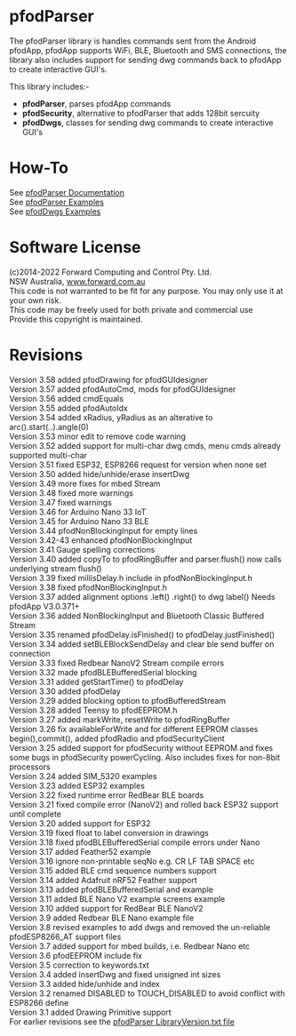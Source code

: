 # pfodParser
The pfodParser library is handles commands sent from the Android pfodApp, pfodApp supports WiFi, BLE, Bluetooth and SMS connections, the library also includes support for sending dwg commands back to pfodApp to create interactive GUI's.

This library includes:-  
* **pfodParser**, parses pfodApp commands  
* **pfodSecurity**, alternative to pfodParser that adds 128bit sercuity   
* **pfodDwgs**, classes for sending dwg commands to create interactive GUI's  

# How-To
See [pfodParser Documentation](https://www.forward.com.au/pfod/pfodParserLibraries/index.html)  
See [pfodParser Examples](https://www.forward.com.au/pfod/index.html)  
See [pfodDwgs Examples](https://www.forward.com.au/pfod/pfodControls/index.html)  

# Software License
(c)2014-2022 Forward Computing and Control Pty. Ltd.  
NSW Australia, www.forward.com.au  
This code is not warranted to be fit for any purpose. You may only use it at your own risk.  
This code may be freely used for both private and commercial use  
Provide this copyright is maintained.  

# Revisions
Version 3.58 added pfodDrawing for pfodGUIdesigner  
Version 3.57 added pfodAutoCmd, mods for pfodGUIdesigner  
Version 3.56 added cmdEquals  
Version 3.55 added pfodAutoIdx  
Version 3.54 added xRadius, yRadius as an alterative to arc().start(..).angle(0)  
Version 3.53 minor edit to remove code warning  
Version 3.52 added support for multi-char dwg cmds, menu cmds already supported multi-char  
Version 3.51 fixed ESP32, ESP8266 request for version when none set  
Version 3.50 added hide/unhide/erase insertDwg  
Version 3.49 more fixes for mbed Stream  
Version 3.48 fixed more warnings  
Version 3.47 fixed warnings  
Version 3.46 for Arduino Nano 33 IoT  
Version 3.45 for Arduino Nano 33 BLE  
Version 3.44 pfodNonBlockingInput for empty lines  
Version 3.42-43 enhanced pfodNonBlockingInput  
Version 3.41 Gauge spelling corrections  
Version 3.40 added copyTo to pfodRingBuffer and parser.flush() now calls underlying stream flush()  
Version 3.39 fixed millisDelay.h include in pfodNonBlockingInput.h  
Version 3.38 fixed pfodNonBlockingInput.h  
Version 3.37 added alignment options .left() .right() to dwg label()  Needs pfodApp V3.0.371+   
Version 3.36 added NonBlockingInput and Bluetooth Classic Buffered Stream  
Version 3.35 renamed pfodDelay.isFinished() to pfodDelay.justFinished()  
Version 3.34 added setBLEBlockSendDelay and clear ble send buffer on connection  
Version 3.33 fixed Redbear NanoV2 Stream compile errors  
Version 3.32 made pfodBLEBufferedSerial blocking   
Version 3.31 added getStartTime() to pfodDelay  
Version 3.30 added pfodDelay  
Version 3.29 added blocking option to pfodBufferedStream  
Version 3.28 added Teensy to pfodEEPROM.h  
Version 3.27 added markWrite, resetWrite to pfodRingBuffer  
Version 3.26 fix availableForWrite and for different EEPROM classes begin(),commit(), added pfodRadio and pfodSecurityClient  
Version 3.25 added support for pfodSecurity without EEPROM and fixes some bugs in pfodSecurity powerCycling. Also includes fixes for non-8bit processors  
Version 3.24 added SIM_5320 examples  
Version 3.23 added ESP32 examples  
Version 3.22 fixed runtime error RedBear BLE boards  
Version 3.21 fixed compile error (NanoV2) and rolled back ESP32 support until complete  
Version 3.20 added support for ESP32  
Version 3.19 fixed float to label conversion in drawings  
Version 3.18 fixed pfodBLEBufferedSerial compile errors under Nano  
Version 3.17 added Feather52 example  
Version 3.16 ignore non-printable seqNo e.g. CR LF TAB SPACE etc  
Version 3.15 added BLE cmd sequence numbers support  
Version 3.14 added Adafruit nRF52 Feather support  
Version 3.13 added pfodBLEBufferedSerial and example  
Version 3.11 added BLE Nano V2 example screens example  
Version 3.10 added support for RedBear BLE NanoV2  
Version 3.9 added Redbear BLE Nano example file  
Version 3.8 revised examples to add dwgs and removed the un-reliable pfodESP8266_AT support files  
Version 3.7 added support for mbed builds, i.e. Redbear Nano etc  
Version 3.6 pfodEEPROM include fix  
Version 3.5 correction to keywords.txt  
Version 3.4 added insertDwg and fixed unsigned int sizes  
Version 3.3 added hide/unhide and index  
Version 3.2 renamed DISABLED to TOUCH_DISABLED to avoid conflict with ESP8266 define  
Version 3.1 added Drawing Primitive support  
For earlier revisions see the [pfodParser LibraryVersion.txt file](https://www.forward.com.au/pfod/pfodParserLibraries/LibraryVersion.txt)  
